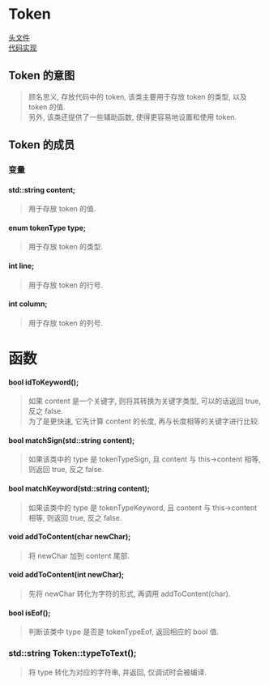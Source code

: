 # Token
[头文件](https://github.com/iamzhz/Ababiu/blob/main/src/Token/Token.h)  
[代码实现](https://github.com/iamzhz/Ababiu/blob/main/src/Token/Token.cc)
## Token 的意图
> 顾名思义, 存放代码中的 token, 该类主要用于存放 token 的类型, 以及 token 的值.  
> 另外, 该类还提供了一些辅助函数, 使得更容易地设置和使用 token.
## Token 的成员
### 变量
#### std::string content;
> 用于存放 token 的值.
#### enum tokenType type;
> 用于存放 token 的类型.
#### int line;
> 用于存放 token 的行号.
#### int column;
> 用于存放 token 的列号.
# 函数
#### bool idToKeyword();
> 如果 content 是一个关键字, 则将其转换为关键字类型, 可以的话返回 true, 反之 false.  
> 为了是更快速, 它先计算 content 的长度, 再与长度相等的关键字进行比较.
#### bool matchSign(std::string content);
> 如果该类中的 type 是 tokenTypeSign, 且 content 与 this->content 相等, 则返回 true, 反之 false.
#### bool matchKeyword(std::string content);
> 如果该类中的 type 是 tokenTypeKeyword, 且 content 与 this->content 相等, 则返回 true, 反之 false.
#### void addToContent(char newChar);
> 将 newChar 加到 content 尾部.
#### void addToContent(int newChar);
> 先将 newChar 转化为字符的形式, 再调用 addToContent(char).
#### bool isEof();
> 判断该类中 type 是否是 tokenTypeEof, 返回相应的 bool 值.
### std::string Token::typeToText();
> 将 type 转化为对应的字符串, 并返回, 仅调试时会被编译.